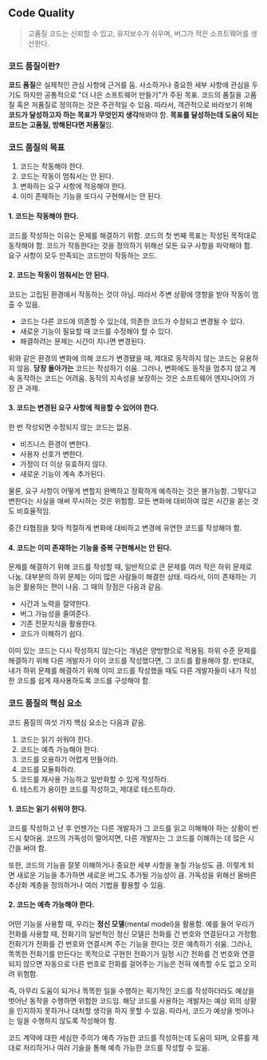 ## Code Quality

> 고품질 코드는 신뢰할 수 있고, 유지보수가 쉬우며, 버그가 적은 소프트웨어를 생산한다.

### 코드 품질이란?

**코드 품질**은 실제적인 관심 사항에 근거를 둠. 사소하거나 중요한 세부 사항에 관심을 두기도 하지만 공통적으로 "더 나은 소프트웨어 만들기"가 주된 목표. 코드의 품질을 고품질 혹은 저품질로 정의하는 것은 주관적일 수 있음. 따라서, 객관적으로 바라보기 위해 **코드가 달성하고자 하는 목표가 무엇인지 생각**해봐야 함. **목표를 달성하는데 도움이 되는 코드는 고품질, 방해된다면 저품질**임.

### 코드 품질의 목표

1. 코드는 작동해야 한다.
2. 코드는 작동이 멈춰서는 안 된다.
3. 변화하는 요구 사항에 적응해야 한다.
4. 이미 존재하는 기능을 또다시 구현해서는 안 된다.

#### 1. 코드는 작동해야 한다.

코드를 작성하는 이유는 문제를 해결하기 위함. 코드의 첫 번째 목표는 작성된 목적대로 동작해야 함. 코드가 작동한다는 것을 정의하기 위해선 모든 요구 사항을 파악해야 함. 요구 사항이 모두 만족되는 코드만이 작동하는 코드.

#### 2. 코드는 작동이 멈춰서는 안 된다.

코드는 고립된 환경에서 작동하는 것이 아님. 따라서 주변 상황에 영향을 받아 작동이 멈출 수 있음.

- 코드는 다른 코드에 의존할 수 있는데, 의존한 코드가 수정되고 변경될 수 있다.
- 새로운 기능이 필요할 때 코드를 수정해야 할 수 있다.
- 해결하려는 문제는 시간이 지나면 변경된다.

위와 같은 환경의 변화에 의해 코드가 변경됐을 때, 제대로 동작하지 않는 코드는 유용하지 않음. **당장 돌아가는** 코드는 작성하기 쉬움. 그러나, 변화에도 동작을 멈추지 않고 계속 동작하는 코드는 어려움. 동작의 지속성을 보장하는 것은 소프트웨어 엔지니어의 가장 큰 과제.

#### 3. 코드는 변경된 요구 사항에 적응할 수 있어야 한다.

한 번 작성되면 수정되지 않는 코드는 없음.

- 비즈니스 환경이 변한다.
- 사용자 선호가 변한다.
- 가정이 더 이상 유효하지 않다.
- 새로운 기능이 계속 추가된다.

물론, 요구 사항이 어떻게 변할지 완벽하고 정확하게 예측하는 것은 불가능함. 그렇다고 변한다는 사실을 애써 무시하는 것은 위험함. 모든 변화에 대비하여 많은 시간을 쏟는 것도 비효율적임.

중간 타협점을 찾아 적절하게 변화에 대비하고 변경에 유연한 코드를 작성해야 함.

#### 4. 코드는 이미 존재하는 기능을 중복 구현해서는 안 된다.

문제를 해결하기 위해 코드를 작성할 때, 일반적으로 큰 문제를 여러 작은 하위 문제로 나눔. 대부분의 하위 문제는 이미 많은 사람들이 해결한 상태. 따라서, 이미 존재하는 기능은 활용하는 편이 나음. 그 때의 장점은 다음과 같음.

- 시간과 노력을 절약한다.
- 버그 가능성을 줄여준다.
- 기존 전문지식을 활용한다.
- 코드가 이해하기 쉽다.

이미 있는 코드는 다시 작성하지 않는다는 개념은 양방향으로 적용됨. 하위 수준 문제를 해결하기 위해 다른 개발자가 이미 코드를 작성했다면, 그 코드를 활용해야 함. 반대로, 내가 하위 문제를 해결하기 위해 이미 코드를 작성했을 때도 다른 개발자들이 내가 작성한 코드를 쉽게 재사용하도록 코드를 구성해야 함.

### 코드 품질의 핵심 요소

코드 품질의 여섯 가지 핵심 요소는 다음과 같음.

1. 코드는 읽기 쉬워야 한다.
2. 코드는 예측 가능해야 한다.
3. 코드를 오용하기 어렵게 만들어라.
4. 코드를 모듈화하라.
5. 코드를 재사용 가능하고 일반화할 수 있게 작성하라.
6. 테스트가 용이한 코드를 작성하고, 제대로 테스트하라.

#### 1. 코드는 읽기 쉬워야 한다.

코드를 작성하고 난 후 언젠가는 다른 개발자가 그 코드를 읽고 이해해야 하는 상황이 반드시 찾아옴. 코드의 가독성이 떨어지면, 다른 개발자는 그 코드를 이해하는 데 많은 시간을 써야 함.

또한, 코드의 기능을 잘못 이해하거나 중요한 세부 사항을 놓칠 가능성도 큼. 이렇게 되면 새로운 기능을 추가하면 새로운 버그도 추가될 가능성이 큼. 가독성을 위해선 올바른 추상화 계층을 정의하거나 여러 기법을 활용할 수 있음.

#### 2. 코드는 예측 가능해야 한다.

어떤 기능을 사용할 때, 우리는 **정신 모델**(mental model)을 활용함. 예를 들어 우리가 전화를 사용할 때, 전화기의 일반적인 정신 모델은 전화를 건 번호와 연결된다고 가정함. 전화기가 전화를 건 번호와 연결시켜 주는 기능을 한다는 것은 예측하기 쉬움. 그러나, 똑똑한 전화기를 만든다는 목적으로 구현한 전화기가 일정 시간 전화를 건 번호와 연결되지 않으면 자동으로 다른 번호로 전화를 걸어주는 기능은 전혀 예측할 수도 없고 오히려 위험함.

즉, 아무리 도움이 되거나 똑똑한 일을 수행하는 획기적인 코드를 작성하더라도 예상을 벗어난 동작을 수행하면 위험한 코드임. 해당 코드를 사용하는 개발자는 예상 외의 상황을 인지하지 못하거나 대처할 생각을 하지 못할 수 있음. 따라서, 코드가 예상을 벗어나는 일을 수행하지 않도록 작성해야 함.

코드 계약에 대한 세심한 주의가 예측 가능한 코드를 작성하는데 도움이 되며, 오류를 제대로 처리하거나 여러 기술을 통해 예측 가능한 코드를 작성할 수 있음.
